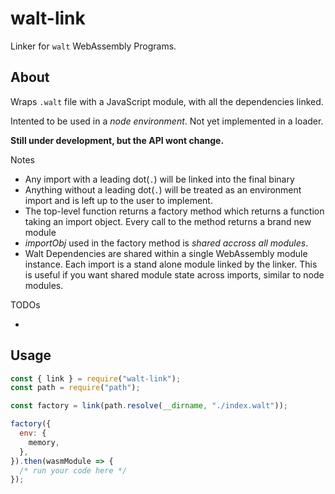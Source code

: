 # walt-link

Linker for `walt` WebAssembly Programs.

## About

Wraps `.walt` file with a JavaScript module, with all the dependencies linked.

Intented to be used in a _node environment_. Not yet implemented in a loader.

**Still under development, but the API wont change.**

Notes

* Any import with a leading dot(`.`) will be linked into the final binary
* Anything without a leading dot(`.`) will be treated as an environment import
  and is left up to the user to implement.
* The top-level function returns a factory method which returns a function taking
  an import object. Every call to the method returns a brand new module
* _importObj_ used in the factory method is _shared accross all modules_.
* Walt Dependencies are shared within a single WebAssembly module instance. Each
  import is a stand alone module linked by the linker. This is useful if you want
  shared module state across imports, similar to node modules.

TODOs

-

## Usage

```js
const { link } = require("walt-link");
const path = require("path");

const factory = link(path.resolve(__dirname, "./index.walt"));

factory({
  env: {
    memory,
  },
}).then(wasmModule => {
  /* run your code here */
});
```
